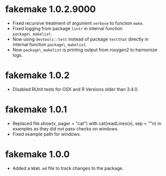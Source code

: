 # fakemake 1.0.2.9000

* Fixed recursive treatment of argument `verbose` to function `make`.
* Fixed logging from package `lintr` in internal function `package\_makelist`.
* Now using `devtools::test` instead of package `testthat` directly in internal 
  function `package\_makelist`.
* Now `package\_makelist` is printing output from roxygen2 to harmonize logs.

# fakemake 1.0.2

* Disabled RUnit tests for OSX and R Versions older than 3.4.0.

# fakemake 1.0.1

* Replaced file.show(x, pager = "cat") with cat(readLines(x), sep = "\"n) in
  examples as they did not pass checks on windows.
* Fixed example path for windows. 

# fakemake 1.0.0

* Added a `NEWS.md` file to track changes to the package.



